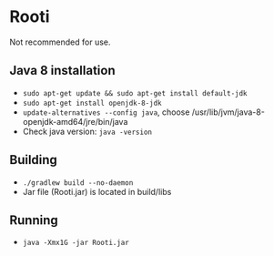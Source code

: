 # Rooti
Not recommended for use.

Java 8 installation
-------------
- `sudo apt-get update && sudo apt-get install default-jdk`
- `sudo apt-get install openjdk-8-jdk`
- `update-alternatives --config java`, choose /usr/lib/jvm/java-8-openjdk-amd64/jre/bin/java
- Check java version: `java -version`

Building
-------------
- `./gradlew build --no-daemon`
- Jar file (Rooti.jar) is located in build/libs

Running
-------------
- `java -Xmx1G -jar Rooti.jar`
